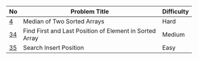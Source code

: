 No | Problem Title | Difficulty  
------------ | ------------ | -------------
[4](https://leetcode.com/problems/median-of-two-sorted-arrays/) | Median of Two Sorted Arrays | Hard
[34](https://leetcode.com/problems/find-first-and-last-position-of-element-in-sorted-array/) | Find First and Last Position of Element in Sorted Array | Medium 
[35](https://leetcode.com/problems/search-insert-position/) | Search Insert Position | Easy | 
